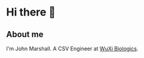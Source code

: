 # Hi there 👋

## About me

I'm John Marshall. A CSV Engineer at [WuXi Biologics](https://wuxibiologics.com/FacilitieD-Dundalk_Ireland_Site.html).


